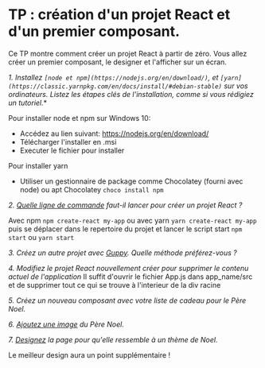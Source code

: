 # TP : création d'un projet React et d'un premier composant.

Ce TP montre comment créer un projet React à partir de zéro. Vous allez créer un premier composant, le designer et l'afficher sur un écran.


*1. Installez `[node et npm](https://nodejs.org/en/download/)`, et `[yarn](https://classic.yarnpkg.com/en/docs/install/#debian-stable)` sur vos ordinateurs. Listez les étapes clés de l'installation, comme si vous rédigiez un tutoriel.**

Pour installer node et npm sur Windows 10:
- Accédez au lien suivant: https://nodejs.org/en/download/
- Télécharger l'installer en .msi
- Executer le fichier pour installer

Pour installer yarn
- Utiliser un gestionnaire de package comme Chocolatey (fourni avec node) ou apt
Chocolatey
```choco install npm```

*2. [Quelle ligne de commande](https://github.com/facebook/create-react-app) faut-il lancer pour créer un projet React ?*

Avec npm
```npm create-react my-app```
ou avec yarn
```yarn create-react my-app```
puis se déplacer dans le repertoire du projet et lancer le script start
```npm start```
ou
```yarn start```

*3. Créez un autre projet avec [Guppy](https://github.com/joshwcomeau/guppy). Quelle méthode préférez-vous ?*


*4. Modifiez le projet React nouvellement créer pour supprimer le contenu actuel de l'application*
Il suffit d'ouvrir le fichier App.js dans app_name/src et de supprimer tout ce qui se trouve à l'interieur de la div racine

*5. Créez un nouveau composant avec votre liste de cadeau pour le Père Noel.*

*6. [Ajoutez une image](https://create-react-app.dev/docs/adding-images-fonts-and-files/) du Père Noel.*

*7. [Designez](https://create-react-app.dev/docs/adding-a-stylesheet) la page pour qu'elle ressemble à un thème de Noel.*

Le meilleur design aura un point supplémentaire !
